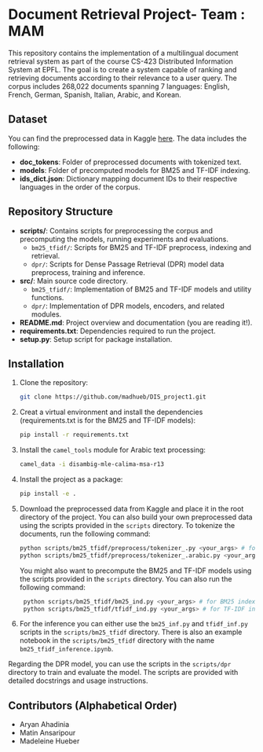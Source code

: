 # Document Retrieval Project- Team : MAM

This repository contains the implementation of a multilingual document retrieval system as part of the course CS-423 Distributed Information System at EPFL. The goal is to create a system capable of ranking and retrieving documents according to their relevance to a user query. The corpus includes 268,022 documents spanning 7 languages: English, French, German, Spanish, Italian, Arabic, and Korean.

## Dataset
You can find the preprocessed data in Kaggle [here](https://www.kaggle.com/datasets/mansarip/dis1-preprocess). The data includes the following:
- **doc_tokens**: Folder of preprocessed documents with tokenized text.
- **models**: Folder of precomputed models for BM25 and TF-IDF indexing.
- **ids_dict.json**: Dictionary mapping document IDs to their respective languages in the order of the corpus.


## Repository Structure
- **scripts/**: Contains scripts for preprocessing the corpus and precomputing the models, running experiments and evaluations.
  - `bm25_tfidf/`: Scripts for BM25 and TF-IDF preprocess, indexing and retrieval.
  - `dpr/`: Scripts for Dense Passage Retrieval (DPR) model data preprocess, training and inference.
- **src/**: Main source code directory.
  - `bm25_tfidf/`: Implementation of BM25 and TF-IDF models and utility functions.
  - `dpr/`: Implementation of DPR models, encoders, and related modules.
- **README.md**: Project overview and documentation (you are reading it!).
- **requirements.txt**: Dependencies required to run the project.
- **setup.py**: Setup script for package installation.

## Installation
1. Clone the repository:
   ```bash
   git clone https://github.com/madhueb/DIS_project1.git
   ```
2. Creat a virtual environment and install the dependencies (requirements.txt is for the BM25 and TF-IDF models):
   ```bash
   pip install -r requirements.txt
   ```
3. Install the `camel_tools` module for Arabic text processing:
   ```bash
   camel_data -i disambig-mle-calima-msa-r13
    ```
4. Install the project as a package:
   ```bash
   pip install -e .
   ```
5. Download the preprocessed data from Kaggle and place it in the root directory of the project. You can also build your own preprocessed data using the scripts provided in the `scripts` directory. To tokenize the documents, run the following command:
   ```bash
   python scripts/bm25_tfidf/preprocess/tokenizer_.py <your_args> # for all languages except Arabic
   python scripts/bm25_tfidf/preprocess/tokenizer_.arabic.py <your_args> # for Arabic
   ```
    You might also want to precompute the BM25 and TF-IDF models using the scripts provided in the `scripts` directory. You can also run the following command:
   ```bash
    python scripts/bm25_tfidf/bm25_ind.py <your_args> # for BM25 indexing
    python scripts/bm25_tfidf/tfidf_ind.py <your_args> # for TF-IDF indexing
    ```
6. For the inference you can either use the `bm25_inf.py` and `tfidf_inf.py` scripts in the `scripts/bm25_tfidf` directory. There is also an example notebook in the `scripts/bm25_tfidf` directory with the name `bm25_tfidf_inference.ipynb`.

Regarding the DPR model, you can use the scripts in the `scripts/dpr` directory to train and evaluate the model. The scripts are provided with detailed docstrings and usage instructions.

## Contributors (Alphabetical Order)
- Aryan Ahadinia
- Matin Ansaripour
- Madeleine Hueber



